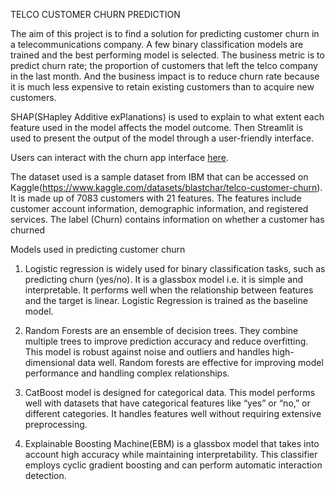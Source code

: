 TELCO CUSTOMER CHURN PREDICTION

The aim of this  project is to find a solution for predicting customer churn in a telecommunications company. A few binary classification models are trained and the best performing model is selected. The business metric is to predict churn rate; the proportion of customers that left the telco company in the last month. And the business impact is to reduce churn rate because it is much less expensive to retain existing customers than to acquire new customers.

SHAP(SHapley Additive exPlanations) is used to explain to what extent each feature used in the model affects the model outcome.
Then Streamlit is used to present the output of the model through a user-friendly interface.

Users can interact with the churn app interface [here](https://telcocustomerchurn-ozbbmwnmbawcx4eakmdatp.streamlit.app/).

The dataset used is a sample dataset from IBM that can be accessed on Kaggle(https://www.kaggle.com/datasets/blastchar/telco-customer-churn). It is made up of 7083 customers with 21 features. The features include customer account information, demographic information, and registered services. The label (Churn) contains information on whether a customer has churned

Models used in predicting customer churn
1. Logistic regression is widely used for binary classification tasks, such as predicting churn (yes/no).
It is a glassbox model i.e. it is simple and interpretable. It performs well when the relationship between features and the target is  linear.
Logistic Regression is trained as the baseline model.


2. Random Forests are an ensemble of decision trees. They combine multiple trees to improve prediction accuracy and reduce overfitting.
This model is robust against noise and outliers and handles high-dimensional data well.
Random forests are effective for improving model performance and handling complex relationships.


3. CatBoost model is designed for categorical data. This model performs well with datasets that have categorical features like “yes” or “no,” or different categories. It handles features well without requiring extensive preprocessing.

4. Explainable Boosting Machine(EBM) is a glassbox model that takes into account high accuracy while maintaining interpretability. This classifier employs cyclic gradient boosting and can perform automatic interaction detection.

